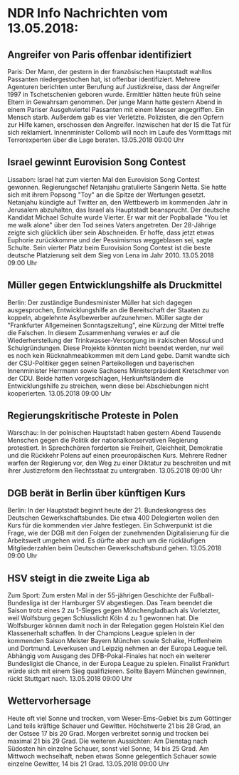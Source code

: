 # NDR Info Nachrichten vom 13.05.2018:


## Angreifer von Paris offenbar identifiziert
Paris: Der Mann, der gestern in der französischen Hauptstadt wahllos Passanten niedergestochen hat, ist offenbar identifiziert. Mehrere Agenturen berichten unter Berufung auf Justizkreise, dass der Angreifer 1997 in Tschetschenien geboren wurde. Ermittler hätten heute früh seine Eltern in Gewahrsam genommen. Der junge Mann hatte gestern Abend in einem Pariser Ausgehviertel Passanten mit einem Messer angegriffen. Ein Mensch starb. Außerdem gab es vier Verletzte. Polizisten, die den Opfern zur Hilfe kamen, erschossen den Angreifer. Inzwischen hat der IS die Tat für sich reklamiert. Innenminister Collomb will noch im Laufe des Vormittags mit Terrorexperten über die Lage beraten. 13.05.2018 09:00 Uhr 

## Israel gewinnt Eurovision Song Contest
Lissabon: Israel hat zum vierten Mal den Eurovision Song Contest gewonnen. Regierungschef Netanjahu gratulierte Sängerin Netta. Sie hatte sich mit ihrem Popsong "Toy" an die Spitze der Wertungen gesetzt. Netanjahu kündigte auf Twitter an, den Wettbewerb im kommenden Jahr in Jerusalem abzuhalten, das Israel als Hauptstadt beansprucht. Der deutsche Kandidat Michael Schulte wurde Vierter. Er war mit der Popballade "You let me walk alone" über den Tod seines Vaters angetreten. Der 28-Jährige zeigte sich glücklich über sein Abschneiden. Er hoffe, dass jetzt etwas Euphorie zurückkomme und der Pessimismus weggeblasen sei, sagte Schulte. Sein vierter Platz beim Eurovision Song Contest ist die beste deutsche Platzierung seit dem Sieg von Lena im Jahr 2010. 13.05.2018 09:00 Uhr 

## Müller gegen Entwicklungshilfe als Druckmittel
Berlin: Der zuständige Bundesminister Müller hat sich dagegen ausgesprochen, Entwicklungshilfe an die Bereitschaft der Staaten zu koppeln, abgelehnte Asylbewerber aufzunehmen. Müller sagte der "Frankfurter Allgemeinen Sonntagszeitung", eine Kürzung der Mittel treffe die Falschen. In diesem Zusammenhang verwies er auf die Wiederherstellung der Trinkwasser-Versorgung im irakischen Mossul und Schulgründungen. Diese Projekte könnten nicht beendet werden, nur weil es noch kein Rücknahmeabkommen mit dem Land gebe. Damit wandte sich der CSU-Politiker gegen seinen Parteikollegen und bayerischen Innenminister Herrmann sowie Sachsens Ministerpräsident Kretschmer von der CDU. Beide hatten vorgeschlagen, Herkunftsländern die Entwicklungshilfe zu streichen, wenn diese bei Abschiebungen nicht kooperierten. 13.05.2018 09:00 Uhr 

## Regierungskritische Proteste in Polen
Warschau: In der polnischen Hauptstadt haben gestern Abend Tausende Menschen gegen die Politik der nationalkonservativen Regierung protestiert. In Sprechchören forderten sie Freiheit, Gleichheit, Demokratie und die Rückkehr Polens auf einen proeuropäischen Kurs. Mehrere Redner warfen der Regierung vor, den Weg zu einer Diktatur zu beschreiten und mit ihrer Justizreform den Rechtsstaat zu untergraben. 13.05.2018 09:00 Uhr 

## DGB berät in Berlin über künftigen Kurs
Berlin: In der Hauptstadt beginnt heute der 21. Bundeskongress des Deutschen Gewerkschaftsbundes. Die etwa 400 Delegierten wollen den Kurs für die kommenden vier Jahre festlegen. Ein Schwerpunkt ist die Frage, wie der DGB mit den Folgen der zunehmenden Digitalisierung für die Arbeitswelt umgehen wird. Es dürfte aber auch um die rückläufigen Mitgliederzahlen beim Deutschen Gewerkschaftsbund gehen. 13.05.2018 09:00 Uhr 

## HSV steigt in die zweite Liga ab
Zum Sport: Zum ersten Mal in der 55-jährigen Geschichte der Fußball-Bundesliga ist der Hamburger SV abgestiegen. Das Team beendet die Saison trotz eines 2 zu 1-Sieges gegen Mönchengladbach als Vorletzter, weil Wolfsburg gegen Schlusslicht Köln 4 zu 1 gewonnen hat. Die Wolfsburger können damit noch in der Relegation gegen Holstein Kiel den Klassenerhalt schaffen. In der Champions League spielen in der kommenden Saison Meister Bayern München sowie Schalke, Hoffenheim und Dortmund. Leverkusen und Leipzig nehmen an der Europa League teil. Abhängig vom Ausgang des DFB-Pokal-Finales hat noch ein weiterer Bundesligist die Chance, in der Europa League zu spielen. Finalist Frankfurt würde sich mit einem Sieg qualifizieren. Sollte Bayern München gewinnen, rückt Stuttgart nach. 13.05.2018 09:00 Uhr 

## Wettervorhersage
Heute oft viel Sonne und trocken, vom Weser-Ems-Gebiet bis zum Göttinger Land teils kräftige Schauer und Gewitter. Höchstwerte 21 bis 28 Grad, an der Ostsee 17 bis 20 Grad. Morgen verbreitet sonnig und trocken bei maximal 21 bis 29 Grad. Die weiteren Aussichten: Am Dienstag nach Südosten hin einzelne Schauer, sonst viel Sonne, 14 bis 25 Grad. Am Mittwoch wechselhaft, neben etwas Sonne gelegentlich Schauer sowie einzelne Gewitter, 14 bis 21 Grad. 13.05.2018 09:00 Uhr 
